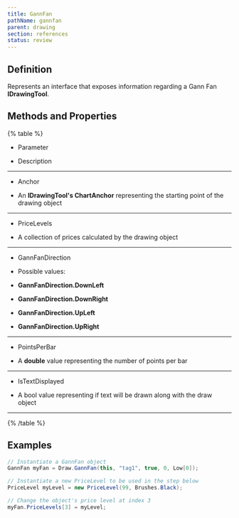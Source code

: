 ```yaml
---
title: GannFan
pathName: gannfan
parent: drawing
section: references
status: review
---
```


## Definition

Represents an interface that exposes information regarding a Gann Fan **IDrawingTool**.

## Methods and Properties

{% table %}

* Parameter

* Description

---

* Anchor

* An **IDrawingTool's ChartAnchor** representing the starting point of the drawing object

---

* PriceLevels

* A collection of prices calculated by the drawing object

---

* GannFanDirection

* Possible values:

* **GannFanDirection.DownLeft**

* **GannFanDirection.DownRight**

* **GannFanDirection.UpLeft**

* **GannFanDirection.UpRight**

---

* PointsPerBar

* A **double** value representing the number of points per bar

---

* IsTextDisplayed

* A bool value representing if text will be drawn along with the draw object

---

{% /table %}

## Examples

```csharp
// Instantiate a GannFan object
GannFan myFan = Draw.GannFan(this, "tag1", true, 0, Low[0]);

// Instantiate a new PriceLevel to be used in the step below
PriceLevel myLevel = new PriceLevel(99, Brushes.Black);

// Change the object's price level at index 3
myFan.PriceLevels[3] = myLevel;
```
